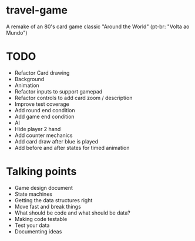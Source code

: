 # travel-game
A remake of an 80's card game classic "Around the World" (pt-br: "Volta ao Mundo")

# TODO

- Refactor Card drawing
- Background
- Animation
- Refactor inputs to support gamepad
- Refactor controls to add card zoom / description
- Improve test coverage
- Add round end condition
- Add game end condition
- AI
- Hide player 2 hand
- Add counter mechanics
- Add card draw after blue is played
- Add before and after states for timed animation

# Talking points

- Game design document
- State machines
- Getting the data structures right
- Move fast and break things
- What should be code and what should be data?
- Making code testable
- Test your data
- Documenting ideas